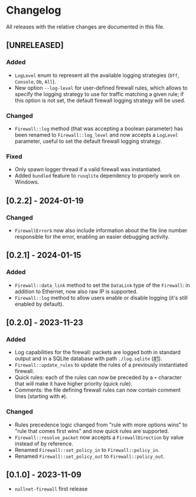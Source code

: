 # Changelog

All releases with the relative changes are documented in this file.

## [UNRELEASED]
### Added
- `LogLevel` enum to represent all the available logging strategies (`Off`, `Console`, `Db`, `All`).
- New option `--log-level` for user-defined firewall rules, which allows to specify the logging strategy to use for traffic matching a given rule; if this option is not set, the default firewall logging strategy will be used.
### Changed
- `Firewall::log` method (that was accepting a boolean parameter) has been renamed to `Firewall::log_level` and now accepts a `LogLevel` parameter, useful to set the default firewall logging strategy.
### Fixed
- Only spawn logger thread if a valid firewall was instantiated.
- Added `bundled` feature to `rusqlite` dependency to properly work on Windows.

## [0.2.2] - 2024-01-19
### Changed
- `FirewallError`s now also include information about the file line number responsible for the error, enabling an easier debugging activity.

## [0.2.1] - 2024-01-15
### Added
- `Firewall::data_link` method to set the `DataLink` type of the `Firewall`: in addition to Ethernet, now also raw IP is supported.
- `Firewall::log` method to allow users enable or disable logging (it's still enabled by default).

## [0.2.0] - 2023-11-23
### Added
- Log capabilities for the firewall: packets are logged both in standard output 
  and in a SQLite database with path `./log.sqlite` ([#1](https://github.com/GyulyVGC/nullnet-firewall/pull/1)).
- `Firewall::update_rules` to update the rules of a previously instantiated firewall.
- Quick rules: each of the rules can now  be preceded by a `+` character 
  that will make it have higher priority (quick rule).
- Comments: the file defining firewall rules can now contain comment lines
  (starting with `#`).
### Changed
- Rules precedence logic changed from "rule with more options wins" to "rule that comes first wins"
  and now quick rules are supported.
- `Firewall::resolve_packet` now accepts a `FirewallDirection` by value instead of by reference.
- Renamed `Firewall::set_policy_in` to `Firewall::policy_in`.
- Renamed `Firewall::set_policy_out` to `Firewall::policy_out`.

## [0.1.0] - 2023-11-09
- `nullnet-firewall` first release
